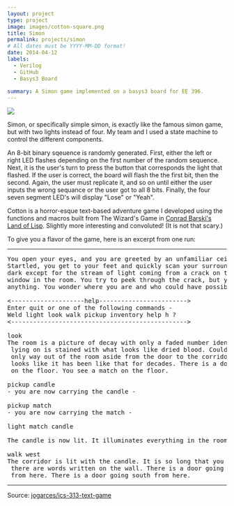 ```yaml
---
layout: project
type: project
image: images/cotton-square.png
title: Simon
permalink: projects/simon
# All dates must be YYYY-MM-DD format!
date: 2014-04-12
labels:
  - Verilog
  - GitHub
  - Basys3 Board
  
summary: A Simon game implemented on a basys3 board for EE 396.
---
```


<img class="ui image" src="{{ site.baseurl }}/images/cotton-header.png">

  Simon, or specifically simple simon, is exactly like the famous simon game, but with two lights instead of four. My team and I used a state machine to control the different components. 
  
  An 8-bit binary sqeuence is randomly generated. First, either the left or right LED flashes depending on the first number of the random sequence. Next, it is the user's turn to press the button that corresponds the light that flashed. If the user is correct, the board will flash the the first bit, then the second. Again, the user must replicate it, and so on until either the user inputs the wrong sequance or the user got to all 8 bits. Finally, the four seven segment LED's will display "Lose" or "Yeah".

Cotton is a horror-esque text-based adventure game I developed using the functions and macros built from The Wizard's Game in [Conrad Barski's Land of Lisp](http://landoflisp.com/). Slightly more interesting and convoluted! (It is not that scary.)

To give you a flavor of the game, here is an excerpt from one run:

<hr>

<pre>
You open your eyes, and you are greeted by an unfamiliar ceiling.
Startled, you get to your feet and quickly scan your surroundings. It's
dark except for the stream of light coming from a crack on the only boarded
window in the room. You try to peek through the crack, but you cannot see
anything. You wonder where you are and who could have possibly brought you here.

<--------------------help------------------------>
Enter quit or one of the following commands -
Weld light look walk pickup inventory help h ?
<------------------------------------------------>

look
The room is a picture of decay with only a faded number identifying it as room-4. The bed you were
 lying on is stained with what looks like dried blood. Could it be your blood? No - it is not. The
 only way out of the room aside from the door to the corridor is a window that is boarded shut. It
 looks like it has been like that for decades. There is a door going west from here. You see a candle
 on the floor. You see a match on the floor.

pickup candle
- you are now carrying the candle -

pickup match
- you are now carrying the match -

light match candle

The candle is now lit. It illuminates everything in the room.

walk west
The corridor is lit with the candle. It is so long that you cannot see to the end. You notice that
 there are words written on the wall. There is a door going east from here. There is a way going north
 from here. There is a door going south from here.
</pre>

<hr>

Source: <a href="https://github.com/jogarces/ics-313-text-game"><i class="large github icon "></i>jogarces/ics-313-text-game</a>

